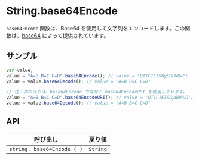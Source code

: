 # String.base64Encode

`base64Encode` 関数は、Base64 を使用して文字列をエンコードします。この関数は、[base64](https://github.com/dankogai/js-base64) によって提供されています。

## サンプル

```javascript
var value;
value = "A=B B=C C=D".base64Encode(); // value = "QT1CIEI9QyBDPUQ=";
value = value.base64Decode(); // value = "A=B B=C C=D"

// 注：次の行では、base64Encode ではなく base64EncodeURI を使用しています。
value = "A=B B=C C=D".base64EncodeURI(); // value = "QT1CIEI9QyBDPUQ";
value = value.base64Decode(); // value = "A=B B=C C=D"
```

## API

| 呼び出し | 戻り値 |
|---|---|
| `string. base64Encode ( )` | `String` |